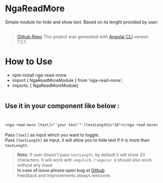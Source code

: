 # NgaReadMore

Simple module for hide and show text. Based on its lenght provided by user.<br /><br />
> [Github Repo](https://github.com/alokkarma/nga-read-more)
This project was generated with [Angular CLI](https://github.com/angular/angular-cli) version 7.2.1.

# How to Use

- npm install nga-read-more
- import { NgaReadMoreModule } from 'nga-read-more';
- imports: [ NgaReadMoreModule]<br /><br/>
## Use it in your component like below :<br/><br/>
`<nga-read-more [text]="'your text'" [textLength]="20"></nga-read-more>`
<br /><br />
Pass `[text]` as input which you want to toggle.<br />
Pass `[textLength]` as input, it will allow you to hide text if it is more than `textLength`.<br />

> **Note**: If user doesn't pass `textLength`, by default it will show 20 characters. It will work with `angular6,7` `angular 8` should also work without any issue<br /> 
**In case of issue please open bug at** [Github](https://github.com/alokkarma/nga-read-more/issues)\
> Feedback and improvements always welcome.
